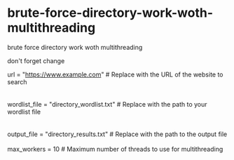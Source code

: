 # brute-force-directory-work-woth-multithreading
brute force directory work woth multithreading


don't forget change 

url = "https://www.example.com" # Replace with the URL of the website to search <br><br><br>
wordlist_file = "directory_wordlist.txt" # Replace with the path to your wordlist file<br><br><br>
output_file = "directory_results.txt" # Replace with the path to the output file<br><br>
max_workers = 10 # Maximum number of threads to use for multithreading<br>
